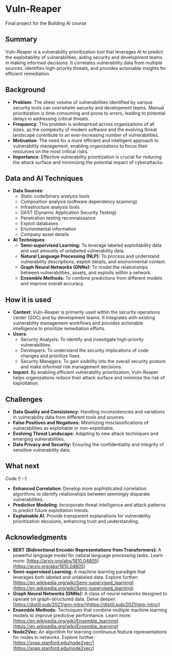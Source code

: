 # Vuln-Reaper

Final project for the Building AI course


## Summary

Vuln-Reaper is a vulnerability prioritization tool that leverages AI to predict the exploitability of vulnerabilities, aiding security and development teams in making informed decisions. It correlates vulnerability data from multiple sources, identifies high-priority threats, and provides actionable insights for efficient remediation.

## Background

* **Problem**: The sheer volume of vulnerabilities identified by various security tools can overwhelm security and development teams. Manual prioritization is time-consuming and prone to errors, leading to potential delays in addressing critical threats.
* **Frequency**: This problem is widespread across organizations of all sizes, as the complexity of modern software and the evolving threat landscape contribute to an ever-increasing number of vulnerabilities.
* **Motivation**: The need for a more efficient and intelligent approach to vulnerability management, enabling organizations to focus their resources on the most critical risks.
* **Importance**: Effective vulnerability prioritization is crucial for reducing the attack surface and minimizing the potential impact of cyberattacks.


## Data and AI Techniques

* **Data Sources**: 
    * Static code/binary analysis tools
    * Composition analysis (software dependency scanning)
    * Infrastructure analysis tools
    * DAST (Dynamic Application Security Testing)
    * Penetration testing reconnaissance
    * Exploit databases
    * Environmental information
    * Company asset details
* **AI Techniques**:
    * **Semi-supervised Learning:** To leverage labeled exploitability data and vast amounts of unlabeled vulnerability data.
    * **Natural Language Processing (NLP):** To process and understand vulnerability descriptions, exploit details, and environmental context.
    * **Graph Neural Networks (GNNs):** To model the relationships between vulnerabilities, assets, and exploits within a network.
    * **Ensemble Methods:** To combine predictions from different models and improve overall accuracy.

## How it is used

* **Context**: Vuln-Reaper is primarily used within the security operations center (SOC) and by development teams. It integrates with existing vulnerability management workflows and provides actionable intelligence to prioritize remediation efforts.
* **Users**: 
    * Security Analysts: To identify and investigate high-priority vulnerabilities.
    * Developers: To understand the security implications of code changes and prioritize fixes.
    * Security Managers: To gain visibility into the overall security posture and make informed risk management decisions.
* **Impact**: By enabling efficient vulnerability prioritization, Vuln-Reaper helps organizations reduce their attack surface and minimize the risk of exploitation.

## Challenges

* **Data Quality and Consistency:** Handling inconsistencies and variations in vulnerability data from different tools and sources.
* **False Positives and Negatives:** Minimizing misclassifications of vulnerabilities as exploitable or non-exploitable.
* **Evolving Threat Landscape:** Adapting to new attack techniques and emerging vulnerabilities.
* **Data Privacy and Security:** Ensuring the confidentiality and integrity of sensitive vulnerability data.

## What next

Code !!  :-)

* **Enhanced Correlation**: Develop more sophisticated correlation algorithms to identify relationships between seemingly disparate vulnerabilities.
* **Predictive Modeling**: Incorporate threat intelligence and attack patterns to predict future exploitation trends.
* **Explainable AI**: Provide transparent explanations for vulnerability prioritization decisions, enhancing trust and understanding.

## Acknowledgments

* **BERT (Bidirectional Encoder Representations from Transformers):** A powerful language model for natural language processing tasks. Learn more: [https://arxiv.org/abs/1810.04805](https://arxiv.org/abs/1810.04805)
* **Semi-supervised Learning:** A machine learning paradigm that leverages both labeled and unlabeled data. Explore further: [https://en.wikipedia.org/wiki/Semi-supervised_learning](https://en.wikipedia.org/wiki/Semi-supervised_learning)
* **Graph Neural Networks (GNNs):** A class of neural networks designed to operate on graph-structured data. Delve deeper: [https://distill.pub/2021/gnn-intro/](https://distill.pub/2021/gnn-intro/)
* **Ensemble Methods:** Techniques that combine multiple machine learning models to improve predictive performance. Learn more: [https://en.wikipedia.org/wiki/Ensemble_learning](https://en.wikipedia.org/wiki/Ensemble_learning)
* **Node2Vec:** An algorithm for learning continuous feature representations for nodes in networks. Explore further: [https://snap.stanford.edu/node2vec/](https://snap.stanford.edu/node2vec/)
